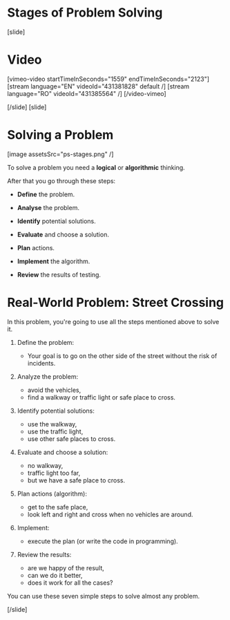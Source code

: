 # Stages of Problem Solving
[slide]
# Video

[vimeo-video startTimeInSeconds="1559" endTimeInSeconds="2123"]
[stream language="EN" videoId="431381828" default /]
[stream language="RO" videoId="431385564" /]
[/video-vimeo]

[/slide]
[slide]
# Solving a Problem
[image assetsSrc="ps-stages.png" /]

To solve a problem you need a **logical** or **algorithmic** thinking.

After that you go through these steps:

- **Define** the problem.

- **Analyse** the problem.

- **Identify** potential solutions.

- **Evaluate** and choose a solution.

- **Plan** actions.

- **Implement** the algorithm.

- **Review** the results of testing.

# Real-World Problem: Street Crossing

In this problem, you're going to use all the steps mentioned above to solve it.

1. Define the problem:
   - Your goal is to go on the other side of the street without the risk of incidents.

2. Analyze the problem:
   - avoid the vehicles,
   - find a walkway or traffic light or safe place to cross.

3. Identify potential solutions:
   - use the walkway,
   - use the traffic light,
   - use other safe places to cross.

4. Evaluate and choose a solution:
   - no walkway,
   - traffic light too far,
   - but we have a safe place to cross.

5. Plan actions (algorithm):
    - get to the safe place,
    - look left and right and cross when no vehicles are around.

6. Implement:
    - execute the plan (or write the code in programming).

7. Review the results:
    - are we happy of the result,
    - can we do it better,
    - does it work for all the cases?

You can use these seven simple steps to solve almost any problem.

[/slide]